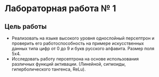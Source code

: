 # Лабораторная работа № 1 

## Цель работы
 - Реализовать на языке высокого уровня однослойный персептрон и проверить его 
работоспособность на примере искусственных данных типа цифр от 0 до 9 и букв 
русского алфавита. Размер поля 5x4. 
- Исследовать работу персептрона на основе использования различных функций 
активации. (Линейной, сигмоиды, гиперболического тангенса, ReLu).
